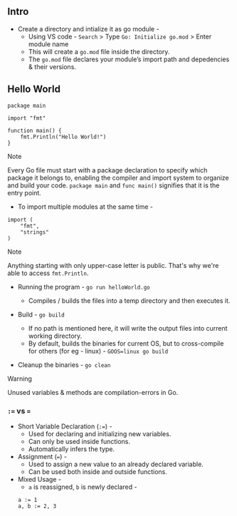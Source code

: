 ## Intro

- Create a directory and intialize it as go module -
    - Using VS code - `Search` > Type `Go: Initialize go.mod` > Enter module name
    - This will create a `go.mod` file inside the directory.
    - The `go.mod` file declares your module’s import path and depedencies & their versions.

## Hello World

```
package main

import "fmt"

function main() {
    fmt.Println("Hello World!")
}
```

> [!NOTE]
> Every Go file must start with a package declaration to specify which package it belongs to, enabling the compiler and import system to organize and build your code. `package main` and `func main()` signifies that it is the entry point.

- To import multiple modules at the same time -
```
import (
    "fmt",
    "strings"
)
```

> [!NOTE]
> Anything starting with only upper-case letter is public. That's why we're able to access `fmt.Println`.

- Running the program - `go run helloWorld.go`
    - Compiles / builds the files into a temp directory and then executes it.

- Build - `go build`
    - If no path is mentioned here, it will write the output files into current working directory.
    - By default, builds the binaries for current OS, but to cross-compile for others (for eg - linux) - `GOOS=linux go build`

- Cleanup the binaries - `go clean`

> [!WARNING]
> Unused variables & methods are compilation-errors in Go.

### `:=` vs `=`

- Short Variable Declaration (`:=`) -
    - Used for declaring and initializing new variables.
    - Can only be used inside functions.
    - Automatically infers the type.
- Assignment (`=`) -
    - Used to assign a new value to an already declared variable.
    - Can be used both inside and outside functions.
- Mixed Usage -
    - `a` is reassigned, `b` is newly declared -
    ```
    a := 1
    a, b := 2, 3
    ```

